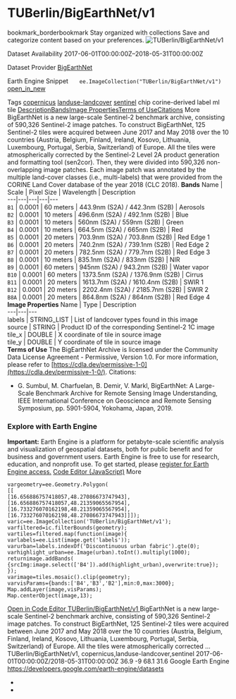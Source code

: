  
#  TUBerlin/BigEarthNet/v1 
bookmark_borderbookmark Stay organized with collections  Save and categorize content based on your preferences.
![TUBerlin/BigEarthNet/v1](https://developers.google.com/earth-engine/datasets/images/TUBerlin/TUBerlin_BigEarthNet_v1_sample.png) 

Dataset Availability
    2017-06-01T00:00:00Z–2018-05-31T00:00:00Z 

Dataset Provider
     [ BigEarthNet ](http://bigearth.net/) 

Earth Engine Snippet
     `    ee.ImageCollection("TUBerlin/BigEarthNet/v1")   ` [ open_in_new ](https://code.earthengine.google.com/?scriptPath=Examples:Datasets/TUBerlin/TUBerlin_BigEarthNet_v1) 

Tags
     [copernicus](https://developers.google.com/earth-engine/datasets/tags/copernicus) [landuse-landcover](https://developers.google.com/earth-engine/datasets/tags/landuse-landcover) [sentinel](https://developers.google.com/earth-engine/datasets/tags/sentinel)
chip
corine-derived
label
ml
tile
[Description](https://developers.google.com/earth-engine/datasets/catalog/TUBerlin_BigEarthNet_v1#description)[Bands](https://developers.google.com/earth-engine/datasets/catalog/TUBerlin_BigEarthNet_v1#bands)[Image Properties](https://developers.google.com/earth-engine/datasets/catalog/TUBerlin_BigEarthNet_v1#image-properties)[Terms of Use](https://developers.google.com/earth-engine/datasets/catalog/TUBerlin_BigEarthNet_v1#terms-of-use)[Citations](https://developers.google.com/earth-engine/datasets/catalog/TUBerlin_BigEarthNet_v1#citations) More
BigEarthNet is a new large-scale Sentinel-2 benchmark archive, consisting of 590,326 Sentinel-2 image patches. To construct BigEarthNet, 125 Sentinel-2 tiles were acquired between June 2017 and May 2018 over the 10 countries (Austria, Belgium, Finland, Ireland, Kosovo, Lithuania, Luxembourg, Portugal, Serbia, Switzerland) of Europe. All the tiles were atmospherically corrected by the Sentinel-2 Level 2A product generation and formatting tool (sen2cor). Then, they were divided into 590,326 non-overlapping image patches. Each image patch was annotated by the multiple land-cover classes (i.e., multi-labels) that were provided from the CORINE Land Cover database of the year 2018 (CLC 2018).
**Bands**
Name | Scale | Pixel Size | Wavelength | Description  
---|---|---|---|---  
`B1` | 0.0001 |  60 meters  | 443.9nm (S2A) / 442.3nm (S2B) | Aerosols  
`B2` | 0.0001 |  10 meters  | 496.6nm (S2A) / 492.1nm (S2B) | Blue  
`B3` | 0.0001 |  10 meters  | 560nm (S2A) / 559nm (S2B) | Green  
`B4` | 0.0001 |  10 meters  | 664.5nm (S2A) / 665nm (S2B) | Red  
`B5` | 0.0001 |  20 meters  | 703.9nm (S2A) / 703.8nm (S2B) | Red Edge 1  
`B6` | 0.0001 |  20 meters  | 740.2nm (S2A) / 739.1nm (S2B) | Red Edge 2  
`B7` | 0.0001 |  20 meters  | 782.5nm (S2A) / 779.7nm (S2B) | Red Edge 3  
`B8` | 0.0001 |  10 meters  | 835.1nm (S2A) / 833nm (S2B) | NIR  
`B9` | 0.0001 |  60 meters  | 945nm (S2A) / 943.2nm (S2B) | Water vapor  
`B10` | 0.0001 |  60 meters  | 1373.5nm (S2A) / 1376.9nm (S2B) | Cirrus  
`B11` | 0.0001 |  20 meters  | 1613.7nm (S2A) / 1610.4nm (S2B) | SWIR 1  
`B12` | 0.0001 |  20 meters  | 2202.4nm (S2A) / 2185.7nm (S2B) | SWIR 2  
`B8A` | 0.0001 |  20 meters  | 864.8nm (S2A) / 864nm (S2B) | Red Edge 4  
**Image Properties**
Name | Type | Description  
---|---|---  
labels | STRING_LIST | List of landcover types found in this image  
source | STRING | Product ID of the corresponding Sentinel-2 1C image  
tile_x | DOUBLE | X coordinate of tile in source image  
tile_y | DOUBLE | Y coordinate of tile in source image  
**Terms of Use**
The BigEarthNet Archive is licensed under the Community Data License Agreement - Permissive, Version 1.0. For more information, please refer to [https://cdla.dev/permissive-1-0](https://cdla.dev/permissive-1-0/).
Citations:
  * G. Sumbul, M. Charfuelan, B. Demir, V. Markl, BigEarthNet: A Large-Scale Benchmark Archive for Remote Sensing Image Understanding, IEEE International Conference on Geoscience and Remote Sensing Symposium, pp. 5901-5904, Yokohama, Japan, 2019.


### Explore with Earth Engine
**Important:** Earth Engine is a platform for petabyte-scale scientific analysis and visualization of geospatial datasets, both for public benefit and for business and government users. Earth Engine is free to use for research, education, and nonprofit use. To get started, please [register for Earth Engine access.](https://console.cloud.google.com/earth-engine)
[Code Editor (JavaScript)](https://developers.google.com/earth-engine/datasets/catalog/TUBerlin_BigEarthNet_v1#code-editor-javascript-sample) More
```
vargeometry=ee.Geometry.Polygon(
[[
[16.656886757418057,48.27086673747943],
[16.656886757418057,48.21359065567954],
[16.733276070162198,48.21359065567954],
[16.733276070162198,48.27086673747943]]]);
varic=ee.ImageCollection('TUBerlin/BigEarthNet/v1');
varfiltered=ic.filterBounds(geometry);
vartiles=filtered.map(function(image){
varlabels=ee.List(image.get('labels'));
varurban=labels.indexOf('Discontinuous urban fabric').gte(0);
varhighlight_urban=ee.Image(urban).toInt().multiply(1000);
returnimage.addBands(
{srcImg:image.select(['B4']).add(highlight_urban),overwrite:true});
});
varimage=tiles.mosaic().clip(geometry);
varvisParams={bands:['B4','B3','B2'],min:0,max:3000};
Map.addLayer(image,visParams);
Map.centerObject(image,13);
```
[ Open in Code Editor ](https://code.earthengine.google.com/?scriptPath=Examples:Datasets/TUBerlin/TUBerlin_BigEarthNet_v1)
[ TUBerlin/BigEarthNet/v1 ](https://developers.google.com/earth-engine/datasets/catalog/TUBerlin_BigEarthNet_v1)
BigEarthNet is a new large-scale Sentinel-2 benchmark archive, consisting of 590,326 Sentinel-2 image patches. To construct BigEarthNet, 125 Sentinel-2 tiles were acquired between June 2017 and May 2018 over the 10 countries (Austria, Belgium, Finland, Ireland, Kosovo, Lithuania, Luxembourg, Portugal, Serbia, Switzerland) of Europe. All the tiles were atmospherically corrected …
TUBerlin/BigEarthNet/v1, copernicus,landuse-landcover,sentinel 
2017-06-01T00:00:00Z/2018-05-31T00:00:00Z
36.9 -9 68.1 31.6 
Google Earth Engine
https://developers.google.com/earth-engine/datasets
  * [ ](https://doi.org/http://bigearth.net/)
  * [ ](https://doi.org/https://developers.google.com/earth-engine/datasets/catalog/TUBerlin_BigEarthNet_v1)


